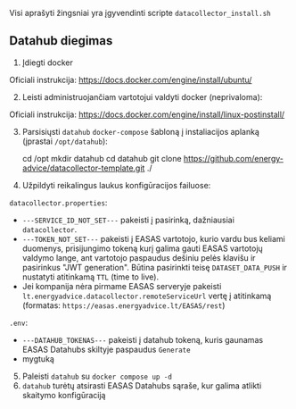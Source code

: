  Visi aprašyti žingsniai yra įgyvendinti scripte `datacollector_install.sh`
 
## Datahub diegimas

1. Įdiegti docker

Oficiali instrukcija: https://docs.docker.com/engine/install/ubuntu/  

2. Leisti administruojančiam vartotojui valdyti docker (neprivaloma):

Oficiali instrukcija: https://docs.docker.com/engine/install/linux-postinstall/

3. Parsisiųsti `datahub` `docker-compose` šabloną į instaliacijos aplanką (įprastai `/opt/datahub`):


    cd /opt
    mkdir datahub
    cd datahub
    git clone https://github.com/energy-advice/datacollector-template.git ./ 

4. Užpildyti reikalingus laukus konfigūracijos failuose:

`datacollector.properties`:
* `---SERVICE_ID_NOT_SET---` pakeisti į pasirinką, dažniausiai `datacollector`.
* `---TOKEN_NOT_SET---` pakeisti į EASAS vartotojo, kurio vardu bus keliami duomenys, prisijungimo tokeną
kurį galima gauti EASAS vartotojų valdymo lange, ant vartotojo paspaudus dešiniu pelės klavišu ir pasirinkus
"JWT generation".
Būtina pasirinkti teisę `DATASET_DATA_PUSH` ir nustatyti atitinkamą `TTL` (time to live).
* Jei kompanija nėra pirmame EASAS serveryje pakeisti `lt.energyadvice.datacollector.remoteServiceUrl` vertę
į atitinkamą (formatas: `https://easas.energyadvice.lt/EASAS/rest`)

`.env`:
* `---DATAHUB_TOKENAS---` pakeisti į datahub tokeną, kuris gaunamas EASAS Datahubs skiltyje paspaudus `Generate`
* mygtuką

5. Paleisti `datahub` su `docker compose up -d`
6. `datahub` turėtų atsirasti EASAS Datahubs sąraše, kur galima atlikti skaitymo konfigūraciją
